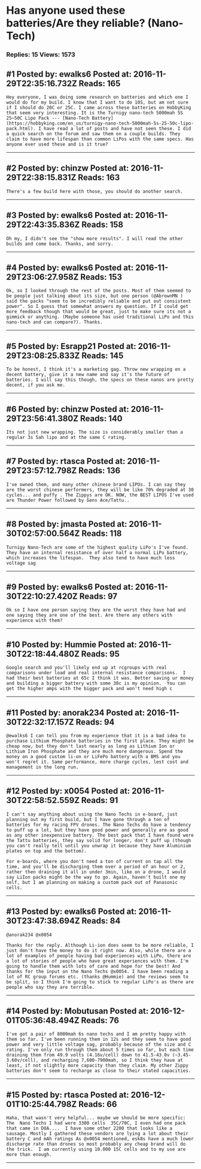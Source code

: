 # Has anyone used these batteries/Are they reliable? (Nano-Tech)

### Replies: 15 Views: 1573

## \#1 Posted by: ewalks6 Posted at: 2016-11-29T22:35:16.732Z Reads: 165

```
Hey everyone, I was doing some research on batteries and which one I would do for my build. I know that I want to do 10S, but am not sure if I should do 20C or 25C. I came across these batteries on HobbyKing that seem very interesting. It is the Turnigy nano-tech 5000mah 5S 25~50C Lipo Pack --- [Nano-Tech Battery](https://hobbyking.com/en_us/turnigy-nano-tech-5000mah-5s-25-50c-lipo-pack.html). I have read a lot of posts and have not seen these. I did a quick search on the forum and saw them on a couple builds. They claim to have more lifespan than common LiPos with the same specs. Has anyone ever used these and is it true?
```

---
## \#2 Posted by: chinzw Posted at: 2016-11-29T22:38:15.831Z Reads: 163

```
There's a few build here with those, you should do another search.
```

---
## \#3 Posted by: ewalks6 Posted at: 2016-11-29T22:43:35.836Z Reads: 158

```
Oh my, I didn't see the "show more results". I will read the other builds and come back. Thanks, and sorry.
```

---
## \#4 Posted by: ewalks6 Posted at: 2016-11-29T23:06:27.958Z Reads: 153

```
Ok, so I looked through the rest of the posts. Most of them seemed to be people just talking about its size, but one person (@AbrownMN ) said the packs "seem to be incredibly reliable and put out consistent power". So I guess that somewhat answers my question. If I could get more feedback though that would be great, just to make sure its not a gimmick or anything. (Maybe someone has used traditional LiPo and this nano-tech and can compare?). Thanks.
```

---
## \#5 Posted by: Esrapp21 Posted at: 2016-11-29T23:08:25.833Z Reads: 145

```
To be honest, I think it's a marketing gag. Throw new wrapping on a decent battery, give it a new name and say it's the future of batteries. I will say this though, the specs on these nanos are pretty decent, if you ask me.
```

---
## \#6 Posted by: chinzw Posted at: 2016-11-29T23:56:41.380Z Reads: 140

```
Its not just new wrapping. The size is considerably smaller than a regular 3s 5ah lipo and at the same C rating.
```

---
## \#7 Posted by: rtasca Posted at: 2016-11-29T23:57:12.798Z Reads: 136

```
I've owned them, and many other chinese brand LIPOs. I can say they are the worst chinese performers, they will be like 70% degraded at 30 cycles... and puffy . The Zippys are OK. NOW, the BEST LIPOS I've used are Thunder Power followed by Gens Ace/Tattu..
```

---
## \#8 Posted by: jmasta Posted at: 2016-11-30T02:57:00.564Z Reads: 118

```
Turnigy Nano-Tech are some of the highest quality LiPo's I've found.  They have an internal resistance of over half a normal LiPo battery, which increases the lifespan.  They also tend to have much less voltage sag
```

---
## \#9 Posted by: ewalks6 Posted at: 2016-11-30T22:10:27.420Z Reads: 97

```
Ok so I have one person saying they are the worst they have had and one saying they are one of the best. Are there any others with experience with them?
```

---
## \#10 Posted by: Hummie Posted at: 2016-11-30T22:18:44.480Z Reads: 95

```
Google search and you'll likely end up at rcgroups with real comparisons under load and real internal resistance comparisons.  I had their best batteries at 65c I think it was. Better saving ur money and building a bigger battery with some 30c is my opinion.  You can get the higher amps with the bigger pack and won't need high c
```

---
## \#11 Posted by: anorak234 Posted at: 2016-11-30T22:32:17.157Z Reads: 94

```
@ewalks6 I can tell you from my experience that it is a bad idea to purchase Lithium Phosphate batteries in the first place. They might be cheap now, but they don't last nearly as long as Lithium Ion or Lithium Iron Phosphate and they are much more dangerous. Spend the money on a good custom li-on or LiFePo battery with a BMS and you won't regret it. Same performance, more charge cycles, lest cost and management in the long run.
```

---
## \#12 Posted by: x0054 Posted at: 2016-11-30T22:58:52.559Z Reads: 91

```
I can't say anything about using the Nano Techs in e-board, just planning out my first build, but I have gone through a ton of batteries for my racing FPV drones. The Nano Techs do have a tendency to puff up a lot, but they have good power and generally are as good as any other inexpensive battery. The best pack that I have found were the Tattu batteries, they say solid for longer, don't puff up (though you can't really tell until you unwrap it because they have Aluminium plates on top and the bottom).

For e-boards, where you don't need a ton of current on tap all the time, and you'll be discharging them over a period of an hour or 2, rather then draining it all in under 3min, like on a drone, I would say LiIon packs might be the way to go. Again, haven't built one my self, but I am planning on making a custom pack out of Panasonic cells.
```

---
## \#13 Posted by: ewalks6 Posted at: 2016-11-30T23:47:38.694Z Reads: 84

```
@anorak234 @x0054

Thanks for the reply. Although Li-ion does seem to be more reliable, I just don't have the money to do it right now. Also, while there are a lot of examples of people having bad experiences with LiPo, there are a lot of stories of people who have great experiences with them. I'm going to handle them with lots of care and hope for the best! And thanks for the input on the Nano Techs @x0054. I have been reading a lot of RC group forums etc. (thanks @Hummie) and the reviews seem to be split, so I think I'm going to stick to regular LiPo's as there are people who say they are terrible.
```

---
## \#14 Posted by: Mobutusan Posted at: 2016-12-01T05:36:48.494Z Reads: 76

```
I've got a pair of 8000mah 6s nano techs and I am pretty happy with them so far. I've been running them in 12s and they seem to have good power and very little voltage sag, probably because of the size and C rating. I've only run through them about 5 times so far, but each time draining them from 49.9 volts (4.16v/cell) down to 41.5-43.0v (~3.45-3.60v/cell), and recharging 7,600-7900mah, so I think they have at least, if not slightly more capacity than they claim. My other Zippy batteries don't seem to recharge as close to their stated capacities.
```

---
## \#15 Posted by: rtasca Posted at: 2016-12-01T10:25:44.798Z Reads: 66

```
Haha, that wasn't very helpful... maybe we should be more specific: The  Nano Techs I had were 3300 cells  35C/70C, I even had one pack that came in DOA....  I have some other 2200 that looks like a sausage. Mostly I gathered these vendors are lying a lot about their battery C and mAh ratings As @x0054 mentioned, esk8s have a much lower discharge rate than drones so most probably any cheap brand will do the trick.  I am currently using 10.000 15C cells and to my use are more than enough.
```

---
